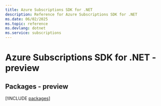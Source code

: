 ```yaml
---
title: Azure Subscriptions SDK for .NET
description: Reference for Azure Subscriptions SDK for .NET
ms.date: 06/02/2025
ms.topic: reference
ms.devlang: dotnet
ms.service: subscriptions
---
```

# Azure Subscriptions SDK for .NET - preview
## Packages - preview
[!INCLUDE [packages](subscriptions-index.md)]